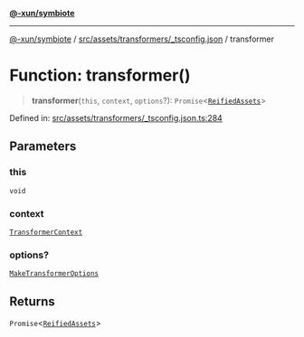 [**@-xun/symbiote**](../../../../../README.md)

***

[@-xun/symbiote](../../../../../README.md) / [src/assets/transformers/\_tsconfig.json](../README.md) / transformer

# Function: transformer()

> **transformer**(`this`, `context`, `options`?): `Promise`\<[`ReifiedAssets`](../../../type-aliases/ReifiedAssets.md)\>

Defined in: [src/assets/transformers/\_tsconfig.json.ts:284](https://github.com/Xunnamius/symbiote/blob/48e09e2e30168e7f5b981dba3e3d2806204a176e/src/assets/transformers/_tsconfig.json.ts#L284)

## Parameters

### this

`void`

### context

[`TransformerContext`](../../../type-aliases/TransformerContext.md)

### options?

[`MakeTransformerOptions`](../../../type-aliases/MakeTransformerOptions.md)

## Returns

`Promise`\<[`ReifiedAssets`](../../../type-aliases/ReifiedAssets.md)\>

